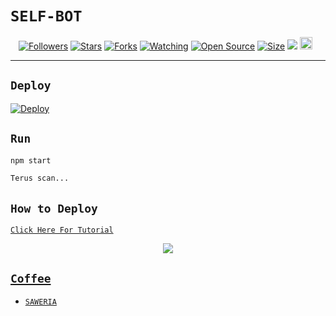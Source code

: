 # ```SELF-BOT```
<p align="center">
<a href="https://github.com/zeeoneofc/followers"><img title="Followers" src="https://img.shields.io/github/followers/zeeoneofc?color=red&style=flat-square"></a>
<a href="https://github.com/zeeoneofc/Self-bot-wa/stargazers/"><img title="Stars" src="https://img.shields.io/github/stars/zeeoneofc/Self-bot-wa?color=blue&style=flat-square"></a>
<a href="https://github.com/zeeoneofc/Self-bot-wa/network/members"><img title="Forks" src="https://img.shields.io/github/forks/zeeoneofc/Self-bot-wa?color=red&style=flat-square"></a>
<a href="https://github.com/zeeoneofc/Self-bot-wa/watchers"><img title="Watching" src="https://img.shields.io/github/watchers/zeeoneofc/Self-bot-wa?label=Watchers&color=blue&style=flat-square"></a>
<a href="https://github.com/zeeoneofc/Self-bot-wa"><img title="Open Source" src="https://badges.frapsoft.com/os/v2/open-source.svg?v=103"></a>
<a href="https://github.com/zeeoneofc/Self-bot-wa/"><img title="Size" src="https://img.shields.io/github/repo-size/zeeoneofc/Self-bot-wa?style=flat-square&color=green"></a>
<a href="https://hits.seeyoufarm.com"><img src="https://hits.seeyoufarm.com/api/count/incr/badge.svg?url=https%3A%2F%2Fgithub.com%2Fzeeoneofc%2FSelf-bot-wa&count_bg=%2379C83D&title_bg=%23555555&icon=probot.svg&icon_color=%2300FF6D&title=hits&edge_flat=false"/></a>
<a href="https://github.com/zeeoneofc/Self-bot-wa/graphs/commit-activity"><img height="20" src="https://img.shields.io/badge/Maintained%3F-yes-green.svg"></a>&nbsp;&nbsp;
</p>
<p align='center'>
    </p>

-------
## ```Deploy```

[![Deploy](https://www.herokucdn.com/deploy/button.svg)](https://heroku.com/deploy?template=https://github.com/zeeoneofc/Self-bot-wa/)

## `Run`

```bash
npm start

Terus scan...

```

## ```How to Deploy```

[`Click Here For Tutorial`](https://youtu.be/_CP2_1Yqauo)<br>

<p align="center">
  <a href="https://youtu.be/_CP2_1Yqauo"><img src="https://a.top4top.io/p_2081imvxm1.jpg" />
</p>


## ```Coffee```

- [`SAWERIA`](https://saweria.co/zeeoneofc)

